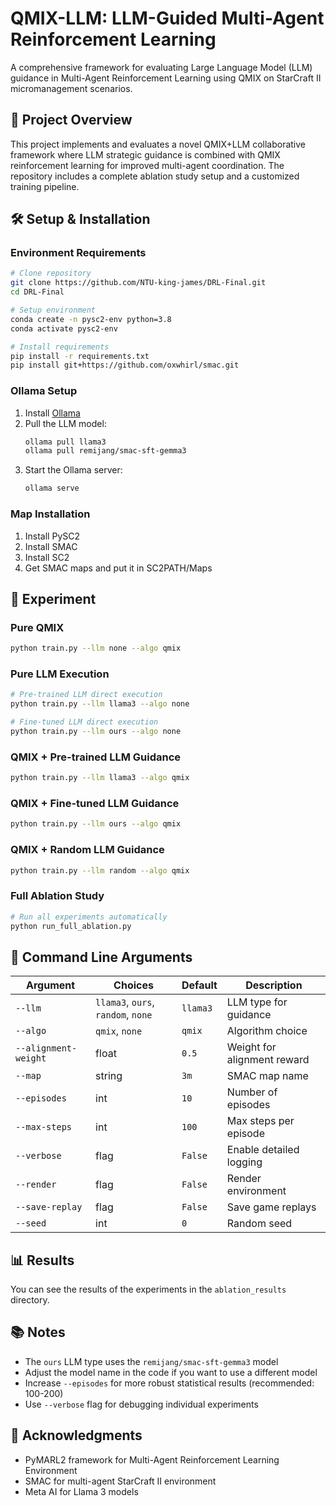 # QMIX-LLM: LLM-Guided Multi-Agent Reinforcement Learning

A comprehensive framework for evaluating Large Language Model (LLM) guidance in Multi-Agent Reinforcement Learning using QMIX on StarCraft II micromanagement scenarios.

## 🎯 Project Overview

This project implements and evaluates a novel QMIX+LLM collaborative framework where LLM strategic guidance is combined with QMIX reinforcement learning for improved multi-agent coordination. The repository includes a complete ablation study setup and a customized training pipeline.

## 🛠️ Setup & Installation

### Environment Requirements

```bash
# Clone repository
git clone https://github.com/NTU-king-james/DRL-Final.git
cd DRL-Final

# Setup environment
conda create -n pysc2-env python=3.8
conda activate pysc2-env

# Install requirements
pip install -r requirements.txt
pip install git+https://github.com/oxwhirl/smac.git

```
### Ollama Setup
1. Install [Ollama](https://ollama.com/docs/installation)
2. Pull the LLM model:
   ```bash
   ollama pull llama3
   ollama pull remijang/smac-sft-gemma3
   ```
3. Start the Ollama server:
   ```bash
   ollama serve
   ```


### Map Installation

1. Install PySC2
2. Install SMAC
3. Install SC2
4. Get SMAC maps and put it in SC2PATH/Maps

## 🧪 Experiment

### Pure QMIX

```bash
python train.py --llm none --algo qmix 
```

### Pure LLM Execution

```bash
# Pre-trained LLM direct execution
python train.py --llm llama3 --algo none

# Fine-tuned LLM direct execution  
python train.py --llm ours --algo none
```

### QMIX + Pre-trained LLM Guidance

```bash
python train.py --llm llama3 --algo qmix 
```

### QMIX + Fine-tuned LLM Guidance

```bash
python train.py --llm ours --algo qmix 
```

### QMIX + Random LLM Guidance

```bash
python train.py --llm random --algo qmix 
```

### Full Ablation Study

```bash
# Run all experiments automatically
python run_full_ablation.py
```



## 📄 Command Line Arguments

| Argument | Choices | Default | Description |
|----------|---------|---------|-------------|
| `--llm` | `llama3`, `ours`, `random`, `none` | `llama3` | LLM type for guidance |
| `--algo` | `qmix`, `none` | `qmix` | Algorithm choice |
| `--alignment-weight` | float | `0.5` | Weight for alignment reward |
| `--map` | string | `3m` | SMAC map name |
| `--episodes` | int | `10` | Number of episodes |
| `--max-steps` | int | `100` | Max steps per episode |
| `--verbose` | flag | `False` | Enable detailed logging |
| `--render` | flag | `False` | Render environment |
| `--save-replay` | flag | `False` | Save game replays |
| `--seed` | int | `0` | Random seed |

## 📊 Results

You can see the results of the experiments in the `ablation_results` directory.

## 📚 Notes

- The `ours` LLM type uses the `remijang/smac-sft-gemma3` model
- Adjust the model name in the code if you want to use a different model
- Increase `--episodes` for more robust statistical results (recommended: 100-200)
- Use `--verbose` flag for debugging individual experiments

## 🙏 Acknowledgments

- PyMARL2 framework for Multi-Agent Reinforcement Learning Environment
- SMAC for multi-agent StarCraft II environment
- Meta AI for Llama 3 models
